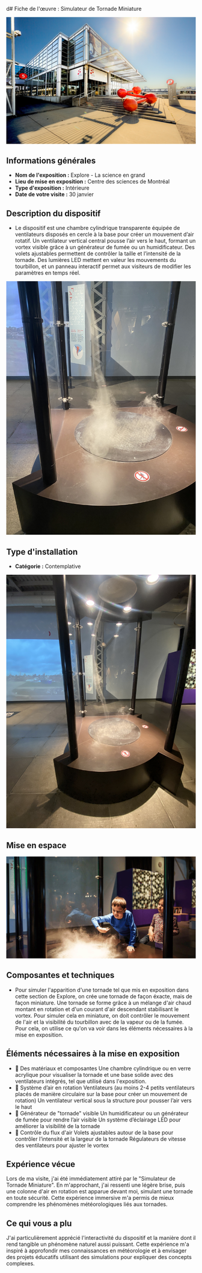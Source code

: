 d# Fiche de l'œuvre : Simulateur de Tornade Miniature

![Image de l'expo](medias/Centre_Des_Sciences.jpg)

## Informations générales

- **Nom de l'exposition :** Explore - La science en grand
- **Lieu de mise en exposition :** Centre des sciences de Montréal
- **Type d'exposition :** Intérieure
- **Date de votre visite :** 30 janvier

## Description du dispositif

* Le dispositif est une chambre cylindrique transparente équipée de ventilateurs disposés en cercle à la base pour créer un mouvement d’air rotatif. Un ventilateur vertical central pousse l’air vers le haut, formant un vortex visible grâce à un générateur de fumée ou un humidificateur. Des volets ajustables permettent de contrôler la taille et l’intensité de la tornade. Des lumières LED mettent en valeur les mouvements du tourbillon, et un panneau interactif permet aux visiteurs de modifier les paramètres en temps réel.

![Image du dispositif](medias/tornade_2.jpg)

## Type d'installation

- **Catégorie :** Contemplative

![Image illustrant le type d'installation](medias/tornade_4.jpg)

## Mise en espace

[![Vidéo illustrant la mise en espace](medias/expositions_science.png)](https://youtube.com/shorts/t6tW-Wp3w3I?si=qpIfWuoi2UrXT1I-)


## Composantes et techniques

* Pour simuler l'apparition d'une tornade tel que mis en exposition dans cette section de Explore, on crée une tornade de façon éxacte, mais de façon miniature. Une tornade se forme grâce à un mélange d'air chaud montant en rotation et d'un courant d'air descendant stabilisant le vortex. Pour simuler cela en miniature, on doit contrôler le mouvement de l'air et la visibilité du tourbillon avec de la vapeur ou de la fumée. Pour cela, on utilise ce qu'on va voir dans les éléments nécessaires à la mise en exposition.



## Éléments nécessaires à la mise en exposition

- 🔸 Des matériaux et composantes
Une chambre cylindrique ou en verre acrylique pour visualiser la tornade et une base solide avec des ventilateurs intégrés, tel que utilisé dans l'exposition.
- 🔸 Système d’air en rotation
Ventilateurs (au moins 2-4 petits ventilateurs placés de manière circulaire sur la base pour créer un mouvement de rotation)
Un ventilateur vertical sous la structure pour pousser l’air vers le haut
- 🔸 Générateur de "tornade" visible
Un humidificateur ou un générateur de fumée pour rendre l’air visible
Un système d’éclairage LED pour améliorer la visibilité de la tornade
- 🔸 Contrôle du flux d'air
Volets ajustables autour de la base pour contrôler l’intensité et la largeur de la tornade
Régulateurs de vitesse des ventilateurs pour ajuster le vortex

## Expérience vécue

Lors de ma visite, j'ai été immédiatement attiré par le "Simulateur de Tornade Miniature". En m'approchant, j'ai ressenti une légère brise, puis une colonne d'air en rotation est apparue devant moi, simulant une tornade en toute sécurité. Cette expérience immersive m'a permis de mieux comprendre les phénomènes météorologiques liés aux tornades.

## Ce qui vous a plu

J'ai particulièrement apprécié l'interactivité du dispositif et la manière dont il rend tangible un phénomène naturel aussi puissant. Cette expérience m'a inspiré à approfondir mes connaissances en météorologie et à envisager des projets éducatifs utilisant des simulations pour expliquer des concepts complexes.

